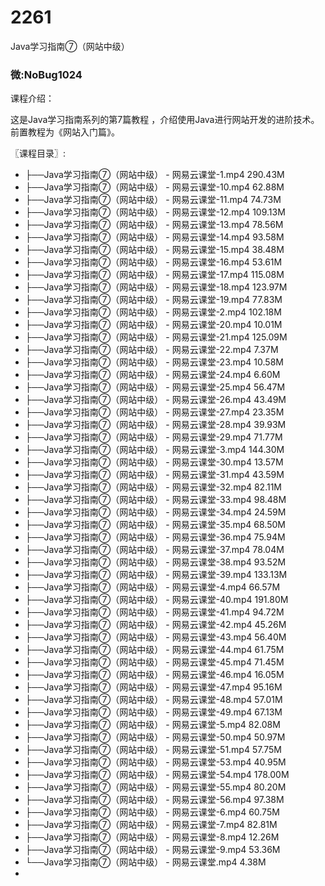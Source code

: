 # 2261
Java学习指南⑦（网站中级）
### 微:NoBug1024 


课程介绍：

这是Java学习指南系列的第7篇教程 ，介绍使用Java进行网站开发的进阶技术。前置教程为《网站入门篇》。


〖课程目录〗:

- ├──Java学习指南⑦（网站中级） - 网易云课堂-1.mp4  290.43M
- ├──Java学习指南⑦（网站中级） - 网易云课堂-10.mp4  62.88M
- ├──Java学习指南⑦（网站中级） - 网易云课堂-11.mp4  74.73M
- ├──Java学习指南⑦（网站中级） - 网易云课堂-12.mp4  109.13M
- ├──Java学习指南⑦（网站中级） - 网易云课堂-13.mp4  78.56M
- ├──Java学习指南⑦（网站中级） - 网易云课堂-14.mp4  93.58M
- ├──Java学习指南⑦（网站中级） - 网易云课堂-15.mp4  38.48M
- ├──Java学习指南⑦（网站中级） - 网易云课堂-16.mp4  53.61M
- ├──Java学习指南⑦（网站中级） - 网易云课堂-17.mp4  115.08M
- ├──Java学习指南⑦（网站中级） - 网易云课堂-18.mp4  123.97M
- ├──Java学习指南⑦（网站中级） - 网易云课堂-19.mp4  77.83M
- ├──Java学习指南⑦（网站中级） - 网易云课堂-2.mp4  102.18M
- ├──Java学习指南⑦（网站中级） - 网易云课堂-20.mp4  10.01M
- ├──Java学习指南⑦（网站中级） - 网易云课堂-21.mp4  125.09M
- ├──Java学习指南⑦（网站中级） - 网易云课堂-22.mp4  7.37M
- ├──Java学习指南⑦（网站中级） - 网易云课堂-23.mp4  10.58M
- ├──Java学习指南⑦（网站中级） - 网易云课堂-24.mp4  6.60M
- ├──Java学习指南⑦（网站中级） - 网易云课堂-25.mp4  56.47M
- ├──Java学习指南⑦（网站中级） - 网易云课堂-26.mp4  43.49M
- ├──Java学习指南⑦（网站中级） - 网易云课堂-27.mp4  23.35M
- ├──Java学习指南⑦（网站中级） - 网易云课堂-28.mp4  39.93M
- ├──Java学习指南⑦（网站中级） - 网易云课堂-29.mp4  71.77M
- ├──Java学习指南⑦（网站中级） - 网易云课堂-3.mp4  144.30M
- ├──Java学习指南⑦（网站中级） - 网易云课堂-30.mp4  13.57M
- ├──Java学习指南⑦（网站中级） - 网易云课堂-31.mp4  43.59M
- ├──Java学习指南⑦（网站中级） - 网易云课堂-32.mp4  82.11M
- ├──Java学习指南⑦（网站中级） - 网易云课堂-33.mp4  98.48M
- ├──Java学习指南⑦（网站中级） - 网易云课堂-34.mp4  24.59M
- ├──Java学习指南⑦（网站中级） - 网易云课堂-35.mp4  68.50M
- ├──Java学习指南⑦（网站中级） - 网易云课堂-36.mp4  75.94M
- ├──Java学习指南⑦（网站中级） - 网易云课堂-37.mp4  78.04M
- ├──Java学习指南⑦（网站中级） - 网易云课堂-38.mp4  93.52M
- ├──Java学习指南⑦（网站中级） - 网易云课堂-39.mp4  133.13M
- ├──Java学习指南⑦（网站中级） - 网易云课堂-4.mp4  66.57M
- ├──Java学习指南⑦（网站中级） - 网易云课堂-40.mp4  191.80M
- ├──Java学习指南⑦（网站中级） - 网易云课堂-41.mp4  94.72M
- ├──Java学习指南⑦（网站中级） - 网易云课堂-42.mp4  45.26M
- ├──Java学习指南⑦（网站中级） - 网易云课堂-43.mp4  56.40M
- ├──Java学习指南⑦（网站中级） - 网易云课堂-44.mp4  61.75M
- ├──Java学习指南⑦（网站中级） - 网易云课堂-45.mp4  71.45M
- ├──Java学习指南⑦（网站中级） - 网易云课堂-46.mp4  16.05M
- ├──Java学习指南⑦（网站中级） - 网易云课堂-47.mp4  95.16M
- ├──Java学习指南⑦（网站中级） - 网易云课堂-48.mp4  57.01M
- ├──Java学习指南⑦（网站中级） - 网易云课堂-49.mp4  67.13M
- ├──Java学习指南⑦（网站中级） - 网易云课堂-5.mp4  82.08M
- ├──Java学习指南⑦（网站中级） - 网易云课堂-50.mp4  50.97M
- ├──Java学习指南⑦（网站中级） - 网易云课堂-51.mp4  57.75M
- ├──Java学习指南⑦（网站中级） - 网易云课堂-53.mp4  40.95M
- ├──Java学习指南⑦（网站中级） - 网易云课堂-54.mp4  178.00M
- ├──Java学习指南⑦（网站中级） - 网易云课堂-55.mp4  80.20M
- ├──Java学习指南⑦（网站中级） - 网易云课堂-56.mp4  97.38M
- ├──Java学习指南⑦（网站中级） - 网易云课堂-6.mp4  60.75M
- ├──Java学习指南⑦（网站中级） - 网易云课堂-7.mp4  82.81M
- ├──Java学习指南⑦（网站中级） - 网易云课堂-8.mp4  12.26M
- ├──Java学习指南⑦（网站中级） - 网易云课堂-9.mp4  53.36M
- └──Java学习指南⑦（网站中级） - 网易云课堂.mp4  4.38M
- 

